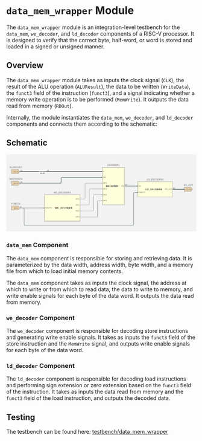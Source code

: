 # `data_mem_wrapper` Module

The `data_mem_wrapper` module is an integration-level testbench for the `data_mem`, `we_decoder`, and `ld_decoder` components of a RISC-V processor. It is designed to verify that the correct byte, half-word, or word is stored and loaded in a signed or unsigned manner.

## Overview

The `data_mem_wrapper` module takes as inputs the clock signal (`CLK`), the result of the ALU operation (`ALUResult`), the data to be written (`WriteData`), the `funct3` field of the instruction (`funct3`), and a signal indicating whether a memory write operation is to be performed (`MemWrite`). It outputs the data read from memory (`RDOut`).

Internally, the module instantiates the `data_mem`, `we_decoder`, and `ld_decoder` components and connects them according to the schematic:

## Schematic

![data_mem_wrapper schematic](/images/data_mem_wrapper_schematic.png)

### `data_mem` Component

The `data_mem` component is responsible for storing and retrieving data. It is parameterized by the data width, address width, byte width, and a memory file from which to load initial memory contents.

The `data_mem` component takes as inputs the clock signal, the address at which to write or from which to read data, the data to write to memory, and write enable signals for each byte of the data word. It outputs the data read from memory.

### `we_decoder` Component

The `we_decoder` component is responsible for decoding store instructions and generating write enable signals. It takes as inputs the `funct3` field of the store instruction and the `MemWrite` signal, and outputs write enable signals for each byte of the data word.

### `ld_decoder` Component

The `ld_decoder` component is responsible for decoding load instructions and performing sign extension or zero extension based on the `funct3` field of the instruction. It takes as inputs the data read from memory and the `funct3` field of the load instruction, and outputs the decoded data.

## Testing

The testbench can be found here: [testbench/data_mem_wrapper](/testbench/data_mem_wrapper/)
